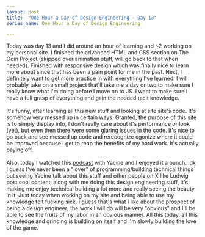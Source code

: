 ```yaml
---
layout: post
title:  "One Hour a Day of Design Engineering - Day 13"
series_name: One Hour a Day of Design Engineering

---
```


Today was day 13 and I did around an hour of learning and ~2 working on my personal site. I finished the advanced HTML and CSS section on The Odin Project (skipped over animation stuff, will go back to that when needed). Finished with responsive design which was finally nice to learn more about since that has been a pain point for me in the past. Next, I definitely want to get more practice in with everything I've learned. I will probably take on a small project that'll take me a day or two to make sure I really know what I'm doing before I move on to JS. I want to make sure I have a full grasp of everything and gain the needed tacit knowledge. 
<br> <br>
It's funny, after learning all this new stuff and looking at site site's code. It's somehow very messed up in certain ways. Granted, the purpose of this site is to simply display info, I don't really care about it's performance or look (yet), but even then there were some glaring issues in the code. It's nice to go back and see messed up code and rerecognize cgonize where it could be improved because I get to reap the benefits of my hard work. It's actually paying off. 
<br> <br>
Also, today I watched this <a href="https://youtu.be/LVkY-eL-Yts?si=A0L7B1SfDNTIYKnk" target="_blank">podcast</a> with Yacine and I enjoyed it a bunch. Idk I guess I've never been a "lover" of programming/building technical things but seeing Yacine talk about this stuff and other people on X like Ludwig post cool content, along with me doing this design engineering stuff, it's making me enjoy technical building a lot more and really seeing the beauty in it. Just today when working on my site and being able to use my knowledge felt fucking sick. I guess that's what I like about the prospect of being a design engineer; the work I will do will be very "obvious" and I'll be able to see the fruits of my labor in an obvious manner. All this today, all this knowledge and grinding is building on itself and I'm slowly building the love of the game. 